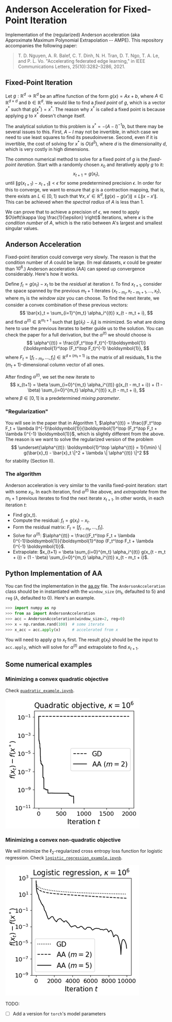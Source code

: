 # Anderson Acceleration for Fixed-Point Iteration
Implementation of the (regularized) Anderson acceleration (aka Approximate Maximum Polynomial Extrapolation -- AMPE). This repository accompanies the following paper:

> T. D. Nguyen, A. R. Balef, C. T. Dinh, N. H. Tran, D. T. Ngo, T. A. Le, and P. L. Vo. "Accelerating federated edge learning," in IEEE Communications Letters, 25(10):3282–3286, 2021.

## Fixed-Point Iteration

Let $g: \mathbb{R}^d \rightarrow \mathbb{R}^d$ be an affine function of the form $g(x) = Ax + b$, where $A \in \mathbb{R}^{d \times d}$ and $b \in \mathbb{R}^d$. We would like to find a _fixed point_ of $g$, which is a vector $x^*$ such that $g(x^*) = x^*$. The reason why $x^*$ is called a fixed point is because applying $g$ to $x^*$ doesn't change itself.

The analytical solution to this problem is $x^* = -(A - I)^{-1} b$, but there may be several issues to this. First, $A - I$ may not be invertible, in which case we need to use least squares to find its pseudoinverse. Second, even if it is invertible, the cost of solving for $x^*$ is $O(d^3)$, where $d$ is the dimensionality $d$, which is very costly in high dimensions.

The common numerical method to solve for a fixed point of $g$ is the _fixed-point iteration_. Start with a randomly chosen $x_0$ and iteratively apply $g$ to it:
$$
x_{t+1} = g(x_t),
$$
until $\| g(x_{t+1}) - x_{t+1} \| \lt \epsilon$ for some predetermined precision $\epsilon$. In order for this to converge, we want to ensure that $g$ is a contraction mapping, that is, there exists an $L \in [0, 1)$ such that $\forall x, x' \in \mathbb{R}^d, \| g(x) - g(x') \| \leq L \| x - x' \|$. This can be achieved when the _spectral radius_ of $A$ is less than $1$.

We can prove that to achieve a precision of $\epsilon$, we need to apply $O\left(\kappa \log \frac{1}{\epsilon} \right)$ iterations, where $\kappa$ is the _condition number_ of $A$, which is the ratio between A's largest and smallest singular values.

## Anderson Acceleration

Fixed-point iteration could converge very slowly. The reason is that the condition number of $A$ could be large. (In real datasets, $\kappa$ could be greater than $10^6$.) Anderson acceleration (AA) can speed up convergence considerably. Here's how it works.

Define $f_t = g(x_t) - x_t$ to be the _residual_ at iteration $t$. To find $x_{t+1}$, consider the space spanned by the previous $m_t+1$ iterates $\left\{x_{t - m_t}, x_{t - m_t + 1}, \ldots, x_t\right\}$, where $m_t$ is the _window size_ you can choose. To find the next iterate, we consider a convex combination of these previous vectors:
$$
\bar{x}_t = \sum_{i=1}^{m_t} \alpha_i^{(t)} x_{t - m_t + i},
$$
and find $\alpha^{(t)} \in \mathbb{R}^{m_t + 1}$ such that $\| g(\bar{x}_t) - \bar{x}_t \|$ is minimized. So what are doing here to use the previous iterates to better guide us to the solution. You can check the paper for a full derivation, but the $\alpha^{(t)}$ we should choose is
$$
\alpha^{(t)} = \frac{(F_t^\top F_t)^{-1}\boldsymbol{1}}{\boldsymbol{1}^\top (F_t^\top F_t)^{-1} \boldsymbol{1}},
$$
where $F_t = \left[ f_{t- m_t},\ldots, f_{t} \right] \in \mathbb{R}^{d \times (m_t + 1)}$ is the matrix of all residuals, $\boldsymbol{1}$ is the $(m_t + 1)$-dimensional column vector of all ones.

After finding $\alpha^{(t)}$, we set the new iterate to
$$
x_{t+1} = \beta \sum_{i=0}^{m_t} \alpha_i^{(t)} g(x_{t - m_t + i}) + (1 - \beta) \sum_{i=0}^{m_t} \alpha_i^{(t)} x_{t - m_t + i},
$$
where $\beta \in [0, 1]$ is a predetermined _mixing parameter_.
### "Regularization"

You will see in the paper that in Algorithm 1, $\alpha^{(t)} = \frac{(F_t^\top F_t + \lambda I)^{-1}\boldsymbol{1}}{\boldsymbol{1}^\top (F_t^\top F_t + \lambda I)^{-1} \boldsymbol{1}}$, which is slightly different from the above. The reason is we want to solve the regularized version of the problem
$$
\underset{\alpha^{(t)}: \boldsymbol{1}^\top \alpha^{(t)} = 1}{\min} \| g(\bar{x}_t) - \bar{x}_t \|^2 + \lambda \| \alpha^{(t)} \|^2
$$
for stability (Section II).

### The algorithm

Anderson acceleration is very similar to the vanilla fixed-point iteration: start with some $x_0$. In each iteration, find $\alpha^{(t)}$ like above, and _extrapolate_ from the $m_t + 1$ previous iterates to find the next iterate $x_{t+1}$. In other words, in each iteration $t$:
- Find g(x_t).
- Compute the residual: $f_t = g(x_t) - x_t$.
- Form the residual matrix: $F_t = \left[ f_{t- m_t},\ldots, f_{t} \right]$.
- Solve for $\alpha^{(t)}$: $\alpha^{(t)} = \frac{(F_t^\top F_t + \lambda I)^{-1}\boldsymbol{1}}{\boldsymbol{1}^\top (F_t^\top F_t + \lambda I)^{-1} \boldsymbol{1}}$.
- Extrapolate: $x_{t+1} = \beta \sum_{i=0}^{m_t} \alpha_i^{(t)} g(x_{t - m_t + i}) + (1 - \beta) \sum_{i=0}^{m_t} \alpha_i^{(t)} x_{t - m_t + i}$.

## Python Implementation of AA

You can find the implementation in the [aa.py](https://github.com/joshnguyen99/anderson_acceleration/blob/main/aa.py) file. The `AndersonAcceleration` class should be in instantiated with the `window_size` ($m_t$, defaulted to $5$) and `reg` ($\lambda$, defaulted to 0). Here's an example.

```python
>>> import numpy as np
>>> from aa import AndersonAcceleration
>>> acc = AndersonAcceleration(window_size=2, reg=0)
>>> x = np.random.rand(100)  # some iterate
>>> x_acc = acc.apply(x)     # accelerated from x
```

You will need to apply $g$ to $x_t$ first. The result $g(x_t)$ should be the input to `acc.apply`, which will solve for $\alpha^{(t)}$ and extrapolate to find $x_{t+1}$.

## Some numerical examples
### Minimizing a convex quadratic objective

Check [`quadratic_example.ipynb`](https://github.com/joshnguyen99/anderson_acceleration/blob/main/quadratic_example.ipynb).

<img src="AA_GD_quadratic.png" title="Comparing GD to AA on a quadratic objective with very high condition number">

### Minimizing a convex non-quadratic objective

We will minimize the $\ell_2$-regularized cross entropy loss function for logistic regression. Check [`logistic_regression_example.ipynb`](logistic_regression_example.ipynb).

<img src="AA_GD_logistic_regression.png" title="Comparing GD to AA on a non-quadratic objective with very high condition number">

TODO:
- [ ] Add a version for `torch`'s model parameters